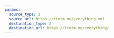 ```yaml
---
params:
  source_type: 1
  source_url: https://ttntm.me/everything.xml
  destination_type: 2
  destination_url: https://ttntm.me/everything/
---
```

